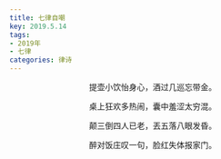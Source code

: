 ```yaml
---
title: 七律自嘲
key: 2019.5.14
tags: 
- 2019年 
- 七律
categories: 律诗
---
```


<p align="center">提壶小饮怡身心，酒过几巡忘带金。
</p>
<p align="center">桌上狂欢多热闹，囊中羞涩太穷混。
</p>
<p align="center">颠三倒四人已老，丟五落八眼发昏。
</p>
<p align="center">醉对饭庄叹一句，脸红失体报家门。
</p>
